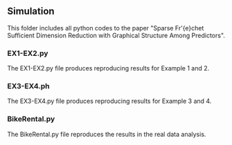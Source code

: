 ## Simulation 

This folder includes all python codes to the paper "Sparse Fr\'{e}chet Sufficient Dimension Reduction with Graphical Structure Among Predictors".

### EX1-EX2.py

The EX1-EX2.py file produces reproducing results for Example 1 and 2. 

### EX3-EX4.ph

The EX3-EX4.py file produces reproducing results for Example 3 and 4.


### BikeRental.py

The BikeRental.py file reproduces the results in the real data analysis. 